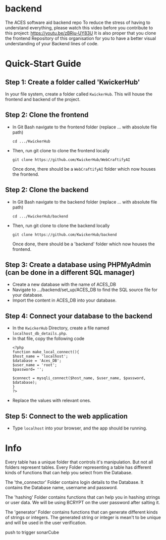 # backend
The ACES software aid backend repo
To reduce the stress of having to understand everything, please watch this video before you contribute to this project: https://youtu.be/zBRju-UY83U
It is also proper that you clone the frontend Repository of this organisation for you to have a better visual understanding of your Backend lines of code.

# Quick-Start Guide
## Step 1: Create a folder called 'KwickerHub'
In your file system, create a folder called ```KwickerHub```. This will house the frontend and backend of the project.
## Step 2: Clone the frontend 
- In Git Bash navigate to the frontend folder (replace ... with absolute file path)
  ```
  cd .../KwickerHub
  ```
- Then, run git clone to clone the frontend locally
  ```
  git clone https://github.com/KwickerHub/WebCraftifyAI
  ```
  Once done, there should be a ```WebCraftifyAI``` folder which now houses the frontend.
## Step 2: Clone the backend 
- In Git Bash navigate to the backend folder (replace ... with absolute file path)
  ```
  cd .../KwickerHub/backend
  ```
- Then, run git clone to clone the backend locally
  ```
  git clone https://github.com/KwickerHub/backend
  ```
  Once done, there should be a 'backend' folder which now houses the frontend.
## Step 3: Create a database using PHPMyAdmin (can be done in a different SQL manager)
- Create a new database with the name of ACES_DB
- Navigate to .../backend/set_up/ACES_DB to find the SQL source file for your database.
- Import the content in ACES_DB into your database. 
## Step 4: Connect your database to the backend
- In the ```KwickerHub``` Directory, create a file named ```localhost_db_details.php```.
- In that file, copy the following code
  ```
  <?php
  function make_local_connect(){
  $host_name = 'localhost';
  $database = 'Aces_DB';
  $user_name = 'root';
  $password= '';

  $connect = mysqli_connect($host_name, $user_name, $password, $database);
  }
  ?>
  ```
- Replace the values with relevant ones.
## Step 5: Connect to the web application
- Type ```localhost``` into your browser, and the app should be running.
# Info
Every table has a unique folder that controls it's manipulation. But not all folders represent tables.
Every Folder representing a table has different kinds of functions that can help you select from the Database.

The 'the_connector' Folder contains login details to the Database. It contains the Database name, username and password.

The 'hashing' Folder contains functions that can help you in hashing strings or user data. We will be using BCRYPT on the user password after salting it.

The 'generator' Folder contains functions that can generate different kinds of strings or integers. The generated string or integer is mean't to be unique and will be used in the user verification.

push to trigger sonarCube
